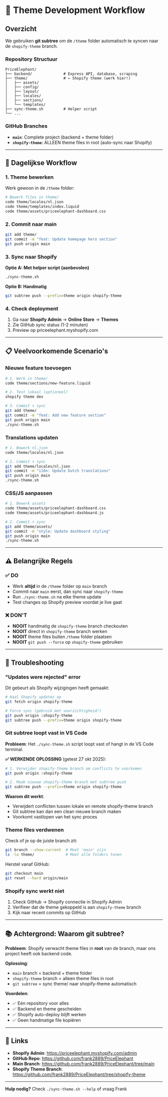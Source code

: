 # 🎨 Theme Development Workflow

## Overzicht

We gebruiken **git subtree** om de `/theme` folder automatisch te syncen naar de `shopify-theme` branch.

### Repository Structuur

```
PriceElephant/
├── backend/              # Express API, database, scraping
├── theme/                # ← Shopify theme (werk hier!)
│   ├── assets/
│   ├── config/
│   ├── layout/
│   ├── locales/
│   ├── sections/
│   └── templates/
├── sync-theme.sh         # Helper script
└── ...
```

### GitHub Branches

- **`main`**: Complete project (backend + theme folder)
- **`shopify-theme`**: ALLEEN theme files in root (auto-sync naar Shopify)

---

## 🚀 Dagelijkse Workflow

### 1. Theme bewerken

Werk gewoon in de `/theme` folder:

```bash
# Bewerk files in theme/
code theme/locales/nl.json
code theme/templates/index.liquid
code theme/assets/priceelephant-dashboard.css
```

### 2. Commit naar main

```bash
git add theme/
git commit -m "feat: Update homepage hero section"
git push origin main
```

### 3. Sync naar Shopify

**Optie A: Met helper script (aanbevolen)**
```bash
./sync-theme.sh
```

**Optie B: Handmatig**
```bash
git subtree push --prefix=theme origin shopify-theme
```

### 4. Check deployment

1. Ga naar **Shopify Admin** → **Online Store** → **Themes**
2. Zie GitHub sync status (1-2 minuten)
3. Preview op priceelephant.myshopify.com

---

## 📋 Veelvoorkomende Scenario's

### Nieuwe feature toevoegen

```bash
# 1. Werk in theme/
code theme/sections/new-feature.liquid

# 2. Test lokaal (optioneel)
shopify theme dev

# 3. Commit + sync
git add theme/
git commit -m "feat: Add new feature section"
git push origin main
./sync-theme.sh
```

### Translations updaten

```bash
# 1. Bewerk nl.json
code theme/locales/nl.json

# 2. Commit + sync
git add theme/locales/nl.json
git commit -m "i18n: Update Dutch translations"
git push origin main
./sync-theme.sh
```

### CSS/JS aanpassen

```bash
# 1. Bewerk assets
code theme/assets/priceelephant-dashboard.css
code theme/assets/priceelephant-dashboard.js

# 2. Commit + sync
git add theme/assets/
git commit -m "style: Update dashboard styling"
git push origin main
./sync-theme.sh
```

---

## ⚠️ Belangrijke Regels

### ✅ DO

- Werk **altijd** in de `/theme` folder op `main` branch
- Commit naar `main` eerst, dan sync naar `shopify-theme`
- Run `./sync-theme.sh` na elke theme update
- Test changes op Shopify preview voordat je live gaat

### ❌ DON'T

- **NOOIT** handmatig de `shopify-theme` branch checkouten
- **NOOIT** direct in `shopify-theme` branch werken
- **NOOIT** theme files buiten `/theme` folder plaatsen
- **NOOIT** `git push --force` op `shopify-theme` gebruiken

---

## 🔧 Troubleshooting

### "Updates were rejected" error

Dit gebeurt als Shopify wijzigingen heeft gemaakt:

```bash
# Haal Shopify updates op
git fetch origin shopify-theme

# Force sync (gebruik met voorzichtigheid!)
git push origin :shopify-theme
git subtree push --prefix=theme origin shopify-theme
```

### Git subtree loopt vast in VS Code

**Probleem**: Het `./sync-theme.sh` script loopt vast of hangt in de VS Code terminal.

**✅ WERKENDE OPLOSSING** (getest 27 okt 2025):

```bash
# 1. Verwijder shopify-theme branch om conflicts te voorkomen
git push origin :shopify-theme

# 2. Maak nieuwe shopify-theme branch met subtree push
git subtree push --prefix=theme origin shopify-theme
```

**Waarom dit werkt**:

- Verwijdert conflicten tussen lokale en remote shopify-theme branch
- Git subtree kan dan een clean nieuwe branch maken
- Voorkomt vastlopen van het sync proces

### Theme files verdwenen

Check of je op de juiste branch zit:

```bash
git branch --show-current  # Moet 'main' zijn
ls -la theme/              # Moet alle folders tonen
```

Herstel vanaf GitHub:

```bash
git checkout main
git reset --hard origin/main
```

### Shopify sync werkt niet

1. Check GitHub → Shopify connectie in Shopify Admin
2. Verifieer dat de theme gekoppeld is aan `shopify-theme` branch
3. Kijk naar recent commits op GitHub

---

## 📚 Achtergrond: Waarom git subtree?

**Probleem**: Shopify verwacht theme files in **root** van de branch, maar ons project heeft ook backend code.

**Oplossing**: 
- `main` branch = backend + theme folder
- `shopify-theme` branch = alleen theme files in root
- `git subtree` = sync theme/ naar shopify-theme automatisch

**Voordelen**:
- ✅ Eén repository voor alles
- ✅ Backend en theme gescheiden
- ✅ Shopify auto-deploy blijft werken
- ✅ Geen handmatige file kopiëren

---

## 🔗 Links

- **Shopify Admin**: https://priceelephant.myshopify.com/admin
- **GitHub Repo**: https://github.com/frank2889/PriceElephant
- **Main Branch**: https://github.com/frank2889/PriceElephant/tree/main
- **Shopify Theme Branch**: https://github.com/frank2889/PriceElephant/tree/shopify-theme

---

**Hulp nodig?** Check `./sync-theme.sh --help` of vraag Frank
